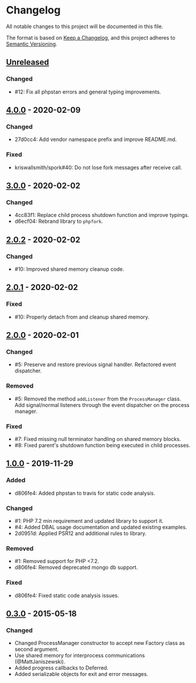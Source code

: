 # Changelog

All notable changes to this project will be documented in this file.

The format is based on [Keep a Changelog](https://keepachangelog.com/en/1.1.0/),
and this project adheres to [Semantic Versioning](https://semver.org/spec/v2.0.0.html).

## [Unreleased]

### Changed

- #12: Fix all phpstan errors and general typing improvements.

## [4.0.0] - 2020-02-09

### Changed

- 27d0cc4: Add vendor namespace prefix and improve README.md.

### Fixed

- kriswallsmith/spork#40: Do not lose fork messages after receive call.

## [3.0.0] - 2020-02-02

### Changed

- 4cc83f1: Replace child process shutdown function and improve typings.
- d6ecf04: Rebrand library to `phpfork`.

## [2.0.2] - 2020-02-02

### Changed

- #10: Improved shared memory cleanup code.

## [2.0.1] - 2020-02-02

### Fixed

- #10: Properly detach from and cleanup shared memory.

## [2.0.0] - 2020-02-01

### Changed

- #5: Preserve and restore previous signal handler. Refactored event dispatcher.

### Removed

- #5: Removed the method `addListener` from the `ProcessManager` class. Add
  signal/normal listeners through the event dispatcher on the process manager.

### Fixed

- #7: Fixed missing null terminator handling on shared memory blocks.
- #8: Fixed parent's shutdown function being executed in child processes.

## [1.0.0] - 2019-11-29

### Added

- d806fe4: Added phpstan to travis for static code analysis.

### Changed

- #1: PHP 7.2 min requirement and updated library to support it.
- #4: Added DBAL usage documentation and updated existing examples.
- 2d0951d: Applied PSR12 and additional rules to library.

### Removed

- #1: Removed support for PHP <7.2.
- d806fe4: Removed deprecated mongo db support.

### Fixed

- d806fe4: Fixed static code analysis issues.

## [0.3.0] - 2015-05-18

### Changed

- Changed ProcessManager constructor to accept new Factory class as second argument.
- Use shared memory for interprocess communications (@MattJaniszewski).
- Added progress callbacks to Deferred.
- Added serializable objects for exit and error messages.

[Unreleased]: https://github.com/TheLevti/phpfork/compare/4.0.0...HEAD
[4.0.0]: https://github.com/TheLevti/phpfork/releases/4.0.0
[3.0.0]: https://github.com/TheLevti/phpfork/releases/3.0.0
[2.0.2]: https://github.com/TheLevti/phpfork/releases/2.0.2
[2.0.1]: https://github.com/TheLevti/phpfork/releases/2.0.1
[2.0.0]: https://github.com/TheLevti/phpfork/releases/2.0.0
[1.0.0]: https://github.com/TheLevti/phpfork/releases/1.0.0
[0.3.0]: https://github.com/TheLevti/phpfork/releases/0.3.0

